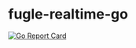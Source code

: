 # fugle-realtime-go

[![Go Report Card](https://goreportcard.com/badge/github.com/RainrainWu/fugle-realtime-go)](https://goreportcard.com/report/github.com/RainrainWu/fugle-realtime-go)
